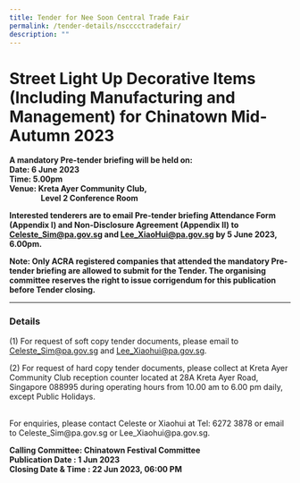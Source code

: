```yaml
---
title: Tender for Nee Soon Central Trade Fair
permalink: /tender-details/nscccctradefair/
description: ""
---
```

Street Light Up Decorative Items (Including Manufacturing and Management) for Chinatown Mid-Autumn 2023 
=======================================
**A mandatory Pre-tender briefing will be held on: <br>
Date: 6 June 2023 <br>
Time: 5.00pm <br>
Venue: Kreta Ayer Community Club, <br> &nbsp;&nbsp;&nbsp;&nbsp;&nbsp;&nbsp;&nbsp;&nbsp;&nbsp;&nbsp;&nbsp;&nbsp;&nbsp;&nbsp;&nbsp;&nbsp;
Level 2 Conference Room**

**Interested tenderers are to email Pre-tender briefing Attendance Form (Appendix I) and Non-Disclosure Agreement (Appendix II)  to Celeste_Sim@pa.gov.sg and Lee_XiaoHui@pa.gov.sg by 5 June 2023, 6.00pm.**

**Note: Only ACRA registered companies that attended the mandatory Pre-tender briefing are allowed to submit for the Tender. The organising committee reserves the right to issue corrigendum for this publication before Tender closing.<br>** 

* * *
### Details
(1) For request of soft copy tender documents, please email to Celeste_Sim@pa.gov.sg and Lee_Xiaohui@pa.gov.sg.

(2) For request of hard copy tender documents, please collect at Kreta Ayer Community Club reception counter located at 28A Kreta Ayer Road, Singapore 088995 during operating hours from 10.00 am to 6.00 pm daily, except Public Holidays.

<br>
For enquiries, please contact Celeste or Xiaohui at Tel: 6272 3878 or email to Celeste_Sim@pa.gov.sg or Lee_Xiaohui@pa.gov.sg.

**Calling Committee: Chinatown Festival Committee**<br>
**Publication Date : 1 Jun 2023** <br>
**Closing Date &amp; Time : 22 Jun 2023, 06:00 PM**
